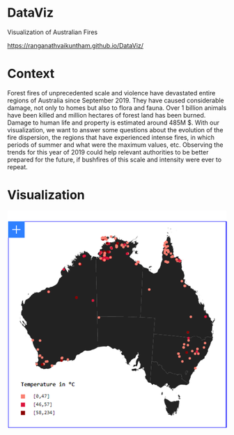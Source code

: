 # DataViz
Visualization of Australian Fires

https://ranganathvaikuntham.github.io/DataViz/

# Context
 
Forest fires of unprecedented scale and violence have devastated entire regions of Australia since September 2019. They have caused considerable damage, not only to homes but also to flora and fauna. Over 1 billion animals have been killed and million hectares of forest land has been burned. Damage to human life and property is estimated around 485M $.
With our visualization, we want to answer some questions about the evolution of the fire dispersion, the regions that have experienced intense fires, in which periods of summer and what were the maximum values, etc.
Observing the trends for this year of 2019 could help relevant authorities to be better prepared for the future, if bushfires of this scale and intensity were ever to repeat.

# Visualization
![Map Visualization](/images/map.PNG)



